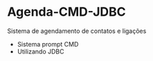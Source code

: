 # Agenda-CMD-JDBC
Sistema de agendamento de contatos e ligações

- Sistema prompt CMD
- Utilizando JDBC